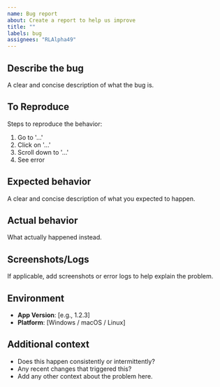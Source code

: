 ```yaml
---
name: Bug report
about: Create a report to help us improve
title: ""
labels: bug
assignees: "RLAlpha49"
---
```


## Describe the bug

A clear and concise description of what the bug is.

## To Reproduce

Steps to reproduce the behavior:

1. Go to '...'
2. Click on '...'
3. Scroll down to '...'
4. See error

## Expected behavior

A clear and concise description of what you expected to happen.

## Actual behavior

What actually happened instead.

## Screenshots/Logs

If applicable, add screenshots or error logs to help explain the problem.

## Environment

- **App Version**: [e.g., 1.2.3]
- **Platform**: [Windows / macOS / Linux]

## Additional context

- Does this happen consistently or intermittently?
- Any recent changes that triggered this?
- Add any other context about the problem here.
